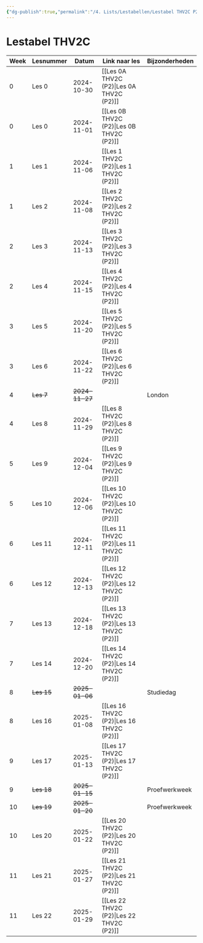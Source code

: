 ```yaml
---
{"dg-publish":true,"permalink":"/4. Lists/Lestabellen/Lestabel THV2C P2/"}
---
```


# Lestabel THV2C
| Week | Lesnummer  | Datum          | Link naar les         | Bijzonderheden |
| ---- | ---------- | -------------- | --------------------- | -------------- |
| 0    | Les 0      | 2024-10-30     | [[Les 0A THV2C (P2)\|Les 0A THV2C (P2)]] |                |
| 0    | Les 0      | 2024-11-01     | [[Les 0B THV2C (P2)\|Les 0B THV2C (P2)]] |                |
| 1    | Les 1      | 2024-11-06     | [[Les 1 THV2C (P2)\|Les 1 THV2C (P2)]]  |                |
| 1    | Les 2      | 2024-11-08     | [[Les 2 THV2C (P2)\|Les 2 THV2C (P2)]]  |                |
| 2    | Les 3      | 2024-11-13     | [[Les 3 THV2C (P2)\|Les 3 THV2C (P2)]]  |                |
| 2    | Les 4      | 2024-11-15     | [[Les 4 THV2C (P2)\|Les 4 THV2C (P2)]]  |                |
| 3    | Les 5      | 2024-11-20     | [[Les 5 THV2C (P2)\|Les 5 THV2C (P2)]]  |                |
| 3    | Les 6      | 2024-11-22     | [[Les 6 THV2C (P2)\|Les 6 THV2C (P2)]]  |                |
| 4    | ~~Les 7~~  | ~~2024-11-27~~ |                       | London         |
| 4    | Les 8      | 2024-11-29     | [[Les 8 THV2C (P2)\|Les 8 THV2C (P2)]]  |                |
| 5    | Les 9      | 2024-12-04     | [[Les 9 THV2C (P2)\|Les 9 THV2C (P2)]]  |                |
| 5    | Les 10     | 2024-12-06     | [[Les 10 THV2C (P2)\|Les 10 THV2C (P2)]] |                |
| 6    | Les 11     | 2024-12-11     | [[Les 11 THV2C (P2)\|Les 11 THV2C (P2)]] |                |
| 6    | Les 12     | 2024-12-13     | [[Les 12 THV2C (P2)\|Les 12 THV2C (P2)]] |                |
| 7    | Les 13     | 2024-12-18     | [[Les 13 THV2C (P2)\|Les 13 THV2C (P2)]] |                |
| 7    | Les 14     | 2024-12-20     | [[Les 14 THV2C (P2)\|Les 14 THV2C (P2)]] |                |
| 8    | ~~Les 15~~ | ~~2025-01-06~~ |                       | Studiedag      |
| 8    | Les 16     | 2025-01-08     | [[Les 16 THV2C (P2)\|Les 16 THV2C (P2)]] |                |
| 9    | Les 17     | 2025-01-13     | [[Les 17 THV2C (P2)\|Les 17 THV2C (P2)]] |                |
| 9    | ~~Les 18~~ | ~~2025-01-15~~ |                       | Proefwerkweek  |
| 10   | ~~Les 19~~ | ~~2025-01-20~~ |                       | Proefwerkweek  |
| 10   | Les 20     | 2025-01-22     | [[Les 20 THV2C (P2)\|Les 20 THV2C (P2)]] |                |
| 11   | Les 21     | 2025-01-27     | [[Les 21 THV2C (P2)\|Les 21 THV2C (P2)]] |                |
| 11   | Les 22     | 2025-01-29     | [[Les 22 THV2C (P2)\|Les 22 THV2C (P2)]] |                |

